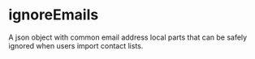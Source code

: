 # ignoreEmails
A json object with common email address local parts that can be safely ignored when users import contact lists. 

